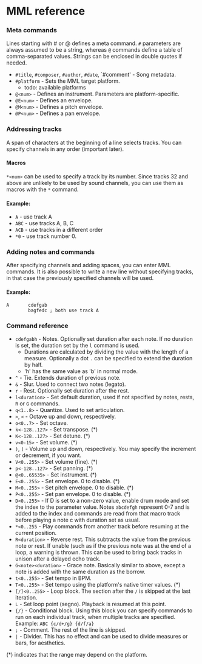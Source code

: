 MML reference
=============

### Meta commands
Lines starting with # or @ defines a meta command. `#` parameters are always
assumed to be a string, whereas `@` commands define a table of comma-separated
values. Strings can be enclosed in double quotes if needed.
-	`#title`, `#composer`, `#author`, `#date`, `#comment' - Song metadata.
-	`#platform` - Sets the MML target platform.
	- todo: available platforms
-	`@<num>` - Defines an instrument. Parameters are platform-specific.
-	`@E<num>` - Defines an envelope.
-	`@M<num>` - Defines a pitch envelope.
-	`@P<num>` - Defines a pan envelope.

### Addressing tracks
A span of characters at the beginning of a line selects tracks. You can
specify channels in any order (important later).

#### Macros
`*<num>` can be used to specify a track by its number. Since tracks 32 and
above are unlikely to be used by sound channels, you can use them as macros
with the `*` command.

#### Example:
-	`A` - use track A
-	`ABC` - use tracks A, B, C
-	`ACB` - use tracks in a different order
-	`*0` - use track number 0.

### Adding notes and commands
After specifying channels and adding spaces, you can enter MML commands. It is
also possible to write a new line without specifying tracks, in that case
the previously specified channels will be used.

#### Example:
	A       cdefgab
			bagfedc ; both use track A

### Command reference
-	`cdefgabh` - Notes. Optionally set duration after each note. If no
	duration is set, the duration set by the `l` command is used.
	- Durations are calculated by dividing the value with the length of a
	measure. Optionally a dot `.` can be specified to extend the duration by
	half.
	- 'h' has the same value as 'b' in normal mode.
-	`^` - Tie. Extends duration of previous note.
-	`&` - Slur. Used to connect two notes (legato).
-	`r` - Rest. Optionally set duration after the rest.
-	`l<duration>` - Set default duration, used if not specified by notes,
	rests, `R` or `G` commands.
-	`q<1..8>` - Quantize. Used to set articulation.
-	`>`, `<` - Octave up and down, respectively.
-	`o<0..7>` - Set octave.
-	`k<-128..127>` - Set transpose. (*)
-	`K<-128..127>` - Set detune. (*)
-	`v<0-15>` - Set volume. (*)
-	`)`, `(` - Volume up and down, respectively. You may specify the increment
	or decrement, if you want.
-	`V<0..255>` - Set volume (fine). (*)
-	`p<-128..127>` - Set panning. (*)
-	`@<0..65535>` - Set instrument. (*)
-	`E<0..255>` - Set envelope. 0 to disable. (*)
-	`M<0..255>` - Set pitch envelope. 0 to disable. (*)
-	`P<0..255>` - Set pan envelope. 0 to disable. (*)
-	`D<0..255>` - If D is set to a non-zero value, enable drum mode and set the
	index to the parameter value. Notes `abcdefgh` represent 0-7 and is added
	to the index and commands are read from that macro track before playing a
	note c with duration set as usual.
-	`*<0..255` - Play commands from another track before resuming at the
	current position.
-	`R<duration>` - Reverse rest. This subtracts the value from the previous note
	or rest. If unable (such as if the previous note was at the end of a loop,
	a warning is thrown. This can be used to bring back tracks in unison after
	a delayed echo track.
-	`G<note><duration>` - Grace note. Basically similar to above, except a
	note is added with the same duration as the borrow.
-	`t<0..255>` - Set tempo in BPM.
-	`T<0..255>` - Set tempo using the platform's native timer values. (*)
-	`[/]<0..255>` - Loop block. The section after the `/` is skipped at the
	last iteration.
-	`L` - Set loop point (segno). Playback is resumed at this point.
-	`{/}` - Conditional block. Using this block you can specify commands to
	run on each	individual track, when multiple tracks are specified. Example:
	`ABC {c/d+/g} {d/f/a}`
-	`;` - Comment. The rest of the line is skipped.
-	`|` - Divider. This has no effect and can be used to divide measures or
	bars, for aesthetics.

(*) indicates that the range may depend on the platform.
